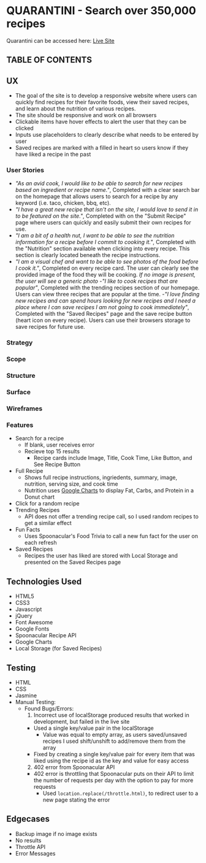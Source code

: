 # QUARANTINI - Search over 350,000 recipes

Quarantini can be accessed here: [Live Site](https://pmarre.github.io/full_stack_cert/03_interactive_frontend_development/milestone_2/index.html)

## TABLE OF CONTENTS

## UX

- The goal of the site is to develop a responsive website where users can quickly find recipes for their favorite foods, view their saved recipes, and learn about the nutrition of various recipes.
- The site should be responsive and work on all browsers
- Clickable items have hover effects to alert the user that they can be clicked
- Inputs use placeholders to clearly describe what needs to be entered by user
- Saved recipes are marked with a filled in heart so users know if they have liked a recipe in the past

### User Stories

- _"As an avid cook, I would like to be able to search for new recipes based on ingredient or recipe name."_, Completed with a clear search bar on the homepage that allows users to search for a recipe by any keyword (i.e. taco, chicken, bbq, etc).
- _"I have a great new recipe that isn't on the site, I would love to send it in to be featured on the site."_, Completed with on the "Submit Recipe" page where users can quickly and easily submit their own recipes for use.
- _"I am a bit of a health nut, I want to be able to see the nutrition information for a recipe before I commit to cooking it."_, Completed with the "Nutrition" section available when clicking into every recipe. This section is clearly located beneath the recipe instructions.
- _"I am a visual chef and want to be able to see photos of the food before I cook it."_, Completed on every recipe card. The user can clearly see the provided image of the food they will be cooking. _If no image is present, the user will see a generic photo_ -_"I like to cook recipes that are popular"_, Completed with the trending recipes section of our homepage. Users can view three recipes that are popular at the time. -_"I love finding new recipes and can spend hours looking for new recipes and I need a place where I can save recipes I am not going to cook immediately"_, Completed with the "Saved Recipes" page and the save recipe button (heart icon on every recipe). Users can use their browsers storage to save recipes for future use.

### Strategy

### Scope

### Structure

### Surface

### Wireframes

### Features

- Search for a recipe
  - If blank, user receives error
  - Recieve top 15 results
    - Recipe cards include Image, Title, Cook Time, Like Button, and See Recipe Button
- Full Recipe
  - Shows full recipe instructions, ingriedents, summary, image, nutrition, serving size, and cook time
  - Nutrition uses [Google Charts](https://developers.google.com/chart) to display Fat, Carbs, and Protein in a Donut chart
- Click for a random recipe
- Trending Recipes
  - API does not offer a trending recipe call, so I used random recipes to get a similar effect
- Fun Facts
  - Uses Spoonacular's Food Trivia to call a new fun fact for the user on each refresh
- Saved Recipes
  - Recipes the user has liked are stored with Local Storage and presented on the Saved Recipes page

## Technologies Used

- HTML5
- CSS3
- Javascript
- jQuery
- Font Awesome
- Google Fonts
- Spoonacular Recipe API
- Google Charts
- Local Storage (for Saved Recipes)

## Testing

- HTML
- CSS
- Jasmine
- Manual Testing:
  - Found Bugs/Errors:
    1. Incorrect use of localStorage produced results that worked in development, but failed in the live site
    - Used a single key/value pair in the localStorage
      - Value was equal to empty array, as users saved/unsaved recipes I used shift/unshift to add/remove them from the array
    - Fixed by creating a single key/value pair for every item that was liked using the recipe id as the key and value for easy access
    2. 402 error from Spoonacular API
    - 402 error is throttling that Spoonacular puts on their API to limit the number of requests per day with the option to pay for more requests
      - Used `location.replace(/throttle.html)`, to redirect user to a new page stating the error

## Edgecases

- Backup image if no image exists
- No results
- Throttle API
- Error Messages
